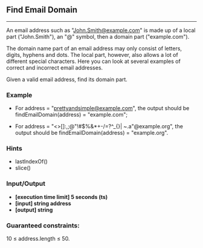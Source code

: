 ## Find Email Domain
---
An email address such as "John.Smith@example.com" is made up of a local part ("John.Smith"), an "@" symbol, then a domain part ("example.com").

The domain name part of an email address may only consist of letters, digits, hyphens and dots. The local part, however, also allows a lot of different special characters. Here you can look at several examples of correct and incorrect email addresses.

Given a valid email address, find its domain part.

### Example
- For address = "prettyandsimple@example.com", the output should be
findEmailDomain(address) = "example.com";

- For address = "<>[]:,;@\"!#$%&*+-/=?^_{}| ~.a\"@example.org", the output should be
findEmailDomain(address) = "example.org".

### Hints
- lastIndexOf()
- slice()

### Input/Output
- **[execution time limit] 5 seconds (ts)**
- **[input] string address**
- **[output] string**

### Guaranteed constraints:
10 ≤ address.length ≤ 50.
